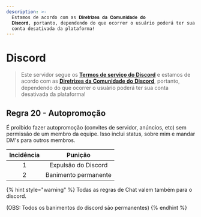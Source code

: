 ```yaml
---
description: >-
  Estamos de acordo com as 𝐃𝐢𝐫𝐞𝐭𝐫𝐢𝐳𝐞𝐬 𝐝𝐚 𝐂𝐨𝐦𝐮𝐧𝐢𝐝𝐚𝐝𝐞 𝐝𝐨
  𝐃𝐢𝐬𝐜𝐨𝐫𝐝, portanto, dependendo do que ocorrer o usuário poderá ter sua
  conta desativada da plataforma!
---
```


# Discord

> Este servidor segue os [**Termos de serviço do Discord**](https://discord.com/terms) e estamos de acordo com as [𝐃𝐢𝐫𝐞𝐭𝐫𝐢𝐳𝐞𝐬 𝐝𝐚 𝐂𝐨𝐦𝐮𝐧𝐢𝐝𝐚𝐝𝐞 𝐝𝐨 𝐃𝐢𝐬𝐜𝐨𝐫𝐝](https://discord.com/guidelines), portanto, dependendo do que ocorrer o usuário poderá ter sua conta desativada da plataforma!

## Regra 20 - Autopromoção <a href="#01" id="01"></a>

É proibido fazer autopromoção (convites de servidor, anúncios, etc) sem permissão de um membro da equipe. Isso inclui status, sobre mim e mandar DM's para outros membros.

| Incidência |        Punição       |
| :--------: | :------------------: |
|      1     |  Expulsão do Discord |
|      2     | Banimento permanente |

{% hint style="warning" %}
Todas as regras de Chat valem também para o discord.

(OBS: Todos os banimentos do discord são permanentes)
{% endhint %}
